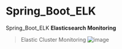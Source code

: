 # Spring_Boot_ELK
Spring_Boot_ELK
**Elasticsearch Monitoring** 

> Elastic Cluster Monitoring
![image](https://user-images.githubusercontent.com/84139720/155905685-6e7a3876-fa19-4d04-aeda-3f6501f060f1.png)

